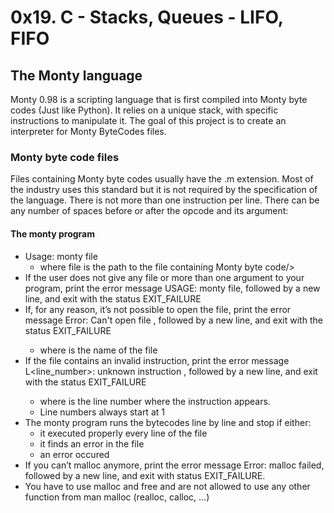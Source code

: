 #                         0x19. C - Stacks, Queues - LIFO, FIFO

## The Monty language
Monty 0.98 is a scripting language that is first compiled into Monty byte codes (Just like Python). It relies on a unique stack, with specific instructions to manipulate it. The goal of this project is to create an interpreter for Monty ByteCodes files.
### Monty byte code files

Files containing Monty byte codes usually have the .m extension. Most of the industry uses this standard but it is not required by the specification of the language. There is not more than one instruction per line. There can be any number of spaces before or after the opcode and its argument:
#### The monty program

- Usage: monty file
  - where file is the path to the file containing Monty byte code/>
- If the user does not give any file or more than one argument to your program, print the error message USAGE: monty file, followed by a new line, and exit with the status EXIT_FAILURE
- If, for any reason, it’s not possible to open the file, print the error message Error: Can't open file <file>, followed by a new line, and exit with the status EXIT_FAILURE
   - where <file> is the name of the file
- If the file contains an invalid instruction, print the error message L<line_number>: unknown instruction <opcode>, followed by a new line, and exit with the status EXIT_FAILURE
  - where is the line number where the instruction appears.
  - Line numbers always start at 1
- The monty program runs the bytecodes line by line and stop if either:
   - it executed properly every line of the file
   - it finds an error in the file
   - an error occured
- If you can’t malloc anymore, print the error message Error: malloc failed, followed by a new line, and exit with status EXIT_FAILURE.
- You have to use malloc and free and are not allowed to use any other function from man malloc (realloc, calloc, …)
